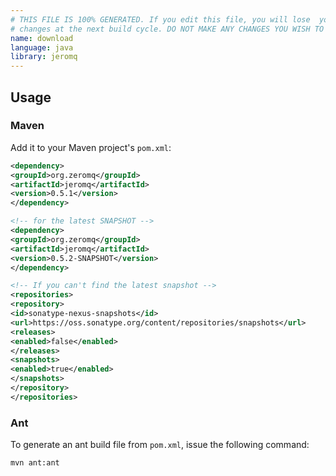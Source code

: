 ```yaml
---
# THIS FILE IS 100% GENERATED. If you edit this file, you will lose  your
# changes at the next build cycle. DO NOT MAKE ANY CHANGES YOU WISH TO KEEP.
name: download
language: java
library: jeromq
---
```


## Usage

### Maven

Add it to your Maven project's `pom.xml`:

```xml
<dependency>
<groupId>org.zeromq</groupId>
<artifactId>jeromq</artifactId>
<version>0.5.1</version>
</dependency>

<!-- for the latest SNAPSHOT -->
<dependency>
<groupId>org.zeromq</groupId>
<artifactId>jeromq</artifactId>
<version>0.5.2-SNAPSHOT</version>
</dependency>

<!-- If you can't find the latest snapshot -->
<repositories>
<repository>
<id>sonatype-nexus-snapshots</id>
<url>https://oss.sonatype.org/content/repositories/snapshots</url>
<releases>
<enabled>false</enabled>
</releases>
<snapshots>
<enabled>true</enabled>
</snapshots>
</repository>
</repositories>
```

### Ant

To generate an ant build file from `pom.xml`, issue the following command:

```bash
mvn ant:ant
```

